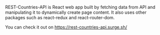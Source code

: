 REST-Countries-API is React web app built by fetching data from API and manipulating it to dynamically create page content.
It also uses other packages such as react-redux and react-router-dom.

You can check it out on https://rest-countries-api.surge.sh/
